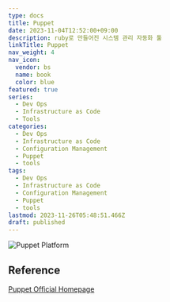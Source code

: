 ```yaml
---
type: docs
title: Puppet
date: 2023-11-04T12:52:00+09:00
description: ruby로 만들어진 시스템 관리 자동화 툴
linkTitle: Puppet
nav_weight: 4
nav_icon:
  vendor: bs
  name: book
  color: blue
featured: true
series:
  - Dev Ops
  - Infrastructure as Code
  - Tools
categories:
  - Dev Ops
  - Infrastructure as Code
  - Configuration Management
  - Puppet
  - tools
tags:
  - Dev Ops
  - Infrastructure as Code
  - Configuration Management
  - Puppet
  - tools
lastmod: 2023-11-26T05:48:51.466Z
draft: published
---
```


![Puppet Platform](/dev-ops/puppet_platform.webp "https://www.puppet.com/docs/puppet/8/platform_components")

## Reference

[Puppet Official Homepage](https://www.puppet.com/)
